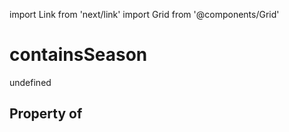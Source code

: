 import Link from 'next/link'
import Grid from '@components/Grid'

# containsSeason

undefined

## Property of



